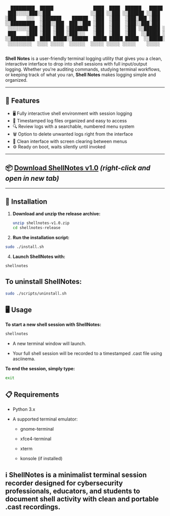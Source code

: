 <div align="center">
<pre>
  █████████  █████               ████  ████  ██████   █████           █████                    
 ███░░░░░███░░███               ░░███ ░░███ ░░██████ ░░███           ░░███                     
░███    ░░░  ░███████    ██████  ░███  ░███  ░███░███ ░███   ██████  ███████    ██████   █████ 
░░█████████  ░███░░███  ███░░███ ░███  ░███  ░███░░███░███  ███░░███░░░███░    ███░░███ ███░░  
 ░░░░░░░░███ ░███ ░███ ░███████  ░███  ░███  ░███ ░░██████ ░███ ░███  ░███    ░███████ ░░█████ 
 ███    ░███ ░███ ░███ ░███░░░   ░███  ░███  ░███  ░░█████ ░███ ░███  ░███ ███░███░░░   ░░░░███
░░█████████  ████ █████░░██████  █████ █████ █████  ░░█████░░██████   ░░█████ ░░██████  ██████ 
 ░░░░░░░░░  ░░░░ ░░░░░  ░░░░░░  ░░░░░ ░░░░░ ░░░░░    ░░░░░  ░░░░░░     ░░░░░   ░░░░░░  ░░░░░░  
                                                                                               
                                                                                               
</pre>
</div>

**Shell Notes** is a user-friendly terminal logging utility that gives you a clean, interactive interface to drop into shell sessions with full input/output logging. Whether you're auditing commands, studying terminal workflows, or keeping track of what you ran, **Shell Notes** makes logging simple and organized.

---

## 🧰 Features

- 🖥️ Fully interactive shell environment with session logging
- 📂 Timestamped log files organized and easy to access
- 🔍 Review logs with a searchable, numbered menu system
- 🗑️ Option to delete unwanted logs right from the interface
- 🧼 Clean interface with screen clearing between menus
- ⚙️ Ready on boot, waits silently until invoked

---

## 📦 [Download ShellNotes v1.0](https://github.com/cgarey2014/shell_notes/releases/tag/v1.0) *(right-click and open in new tab)*

---

## 🚀 Installation

1. **Download and unzip the release archive:**
   ```bash
   unzip shellnotes-v1.0.zip
   cd shellnotes-release
   ```
2. **Run the installation script:**

  ```bash
  sudo ./install.sh
  ```

4. **Launch ShellNotes with:**

  ```bash
  shellnotes
  ```

## To uninstall ShellNotes:

  ```bash
  sudo ./scripts/uninstall.sh
  ```

## 🖥️ Usage
**To start a new shell session with ShellNotes:**

  ```bash
  shellnotes
  ```

- A new terminal window will launch.

- Your full shell session will be recorded to a timestamped .cast file using asciinema.

**To end the session, simply type:**

```bash
exit
```

## 📋 Requirements
- Python 3.x

- A supported terminal emulator:

  - gnome-terminal

  - xfce4-terminal

  - xterm

  - konsole (if installed)

## ℹ️ ShellNotes is a minimalist terminal session recorder designed for cybersecurity professionals, educators, and students to document shell activity with clean and portable .cast recordings.

